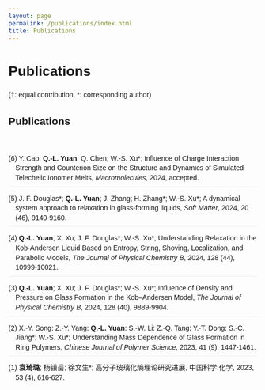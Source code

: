 ```yaml
---
layout: page
permalink: /publications/index.html
title: Publications
---
```


<html>
<head>
  <title>Publications</title>
  <style>
    body {
      font-family: sans-serif;
      line-height: 1.4;
      margin: 20px;
      font-size: 14px;
    }

    h2 {
      margin-top: 30px;
    }

    .publication {
      text-indent: -1em;
      padding-left: 1em;
      margin-bottom: 1em; /* Increased margin-bottom significantly */
      padding-bottom: 0.5em; /* Add padding below the text */
      border-bottom: 1px solid #eee; /* Optional: Add a subtle line between entries */
    }

    .publication:last-child {
        border-bottom: none; /* Remove border from the last entry */
    }

    .publication br {
      display: block;
      margin-bottom: 0.25em; /* Reduced margin for line breaks within entries */
    }
  </style>
</head>
<body>

  <h1>Publications</h1>

  <p>(†: equal contribution, *: corresponding author)</p>

  <h2>Publications</h2>

  <br>

  <p class="publication">(6) Y. Cao; <b>Q.-L. Yuan</b>; Q. Chen; W.-S. Xu*; Influence of Charge Interaction Strength and Counterion Size on the Structure and Dynamics of Simulated Telechelic Ionomer Melts, <i>Macromolecules</i>, 2024, accepted.</p>

  <p class="publication">(5) J. F. Douglas*; <b>Q.-L. Yuan</b>; J. Zhang; H. Zhang*; W.-S. Xu*; A dynamical system approach to relaxation in glass-forming liquids, <i>Soft Matter</i>, 2024, 20 (46), 9140-9160.</p>

  <p class="publication">(4) <b>Q.-L. Yuan</b>; X. Xu; J. F. Douglas*; W.-S. Xu*; Understanding Relaxation in the Kob-Andersen Liquid Based on Entropy, String, Shoving, Localization, and Parabolic Models, <i>The Journal of Physical Chemistry B</i>, 2024, 128 (44), 10999-10021.</p>

  <p class="publication">(3) <b>Q.-L. Yuan</b>; X. Xu; J. F. Douglas*; W.-S. Xu*; Influence of Density and Pressure on Glass Formation in the Kob–Andersen Model, <i>The Journal of Physical Chemistry B</i>, 2024, 128 (40), 9889-9904.</p>

  <p class="publication">(2) X.-Y. Song; Z.-Y. Yang; <b>Q.-L. Yuan</b>; S.-W. Li; Z.-Q. Tang; Y.-T. Dong; S.-C. Jiang*; W.-S. Xu*; Understanding Mass Dependence of Glass Formation in Ring Polymers, <i>Chinese Journal of Polymer Science</i>, 2023, 41 (9), 1447-1461.</p>

  <p class="publication">(1) <b>袁琦璐</b>; 杨镇岳; 徐文生*; 高分子玻璃化熵理论研究进展, 中国科学:化学, 2023, 53 (4), 616-627.</p>

</body>
</html>

